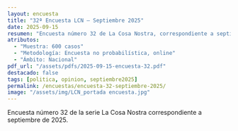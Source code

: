 ```yaml
---
layout: encuesta
title: "32ª Encuesta LCN — Septiembre 2025"
date: 2025-09-15
resumen: "Encuesta número 32 de La Cosa Nostra, correspondiente a septiembre de 2025."
atributos:
  - "Muestra: 600 casos"
  - "Metodología: Encuesta no probabilística, online"
  - "Ámbito: Nacional"
pdf_url: "/assets/pdfs/2025-09-15-encuesta-32.pdf"
destacado: false
tags: [politica, opinion, septiembre2025]
permalink: /encuestas/encuesta-32-septiembre-2025/
image: "/assets/img/LCN_portada encuesta.jpg"
---
```


Encuesta número 32 de la serie La Cosa Nostra correspondiente a septiembre de 2025.
